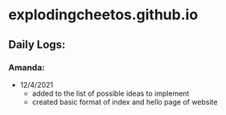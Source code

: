 # explodingcheetos.github.io

## Daily Logs:
### Amanda:
* 12/4/2021
  * added to the list of possible ideas to implement
  * created basic format of index and hello page of website
